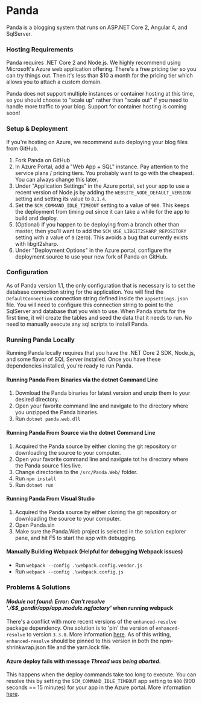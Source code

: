 # Panda
Panda is a blogging system that runs on ASP.NET Core 2, Angular 4, and SqlServer. 

### Hosting Requirements
Panda requires .NET Core 2 and Node.js. We highly recommend using Microsoft's Azure web application offering. There's a free pricing tier so you can try things out. Then it's less than $10 a month for the pricing tier which allows you to attach a custom domain. 

Panda does not support multiple instances or container hosting at this time, so you should choose to "scale up" rather than "scale out" if you need to handle more traffic to your blog. Support for container hosting is coming soon!

### Setup & Deployment
If you're hosting on Azure, we recommend auto deploying your blog files from GitHub.
1. Fork Panda on GitHub
2. In Azure Portal, add a "Web App + SQL" instance. Pay attention to the service plans / pricing tiers. You probably want to go with the cheapest. You can always change this later.
3. Under "Application Settings" in the Azure portal, set your app to use a recent version of Node.js by adding the `WEBSITE_NODE_DEFAULT_VERSION` setting and setting its value to `8.1.4`.
4. Set the `SCM_COMMAND_IDLE_TIMEOUT` setting to a value of `900`. This keeps the deployment from timing out since it can take a while for the app to build and deploy.
5. (Optional) If you happen to be deploying from a branch other than master, then you'll want to add the `SCM_USE_LIBGIT2SHARP_REPOSITORY` setting with a value of `0` (zero). This avoids a bug that currently exists with libgit2sharp. 
6. Under "Deployment Options" in the Azure portal, configure the deployment source to use  your new fork of Panda on GitHub.

### Configuration
As of Panda version 1.1, the only configuration that is necessary is to set the database connection string for the application. You will find the `DefaultConnection` connection string defined inside the `appsettings.json` file. You will need to configure this connection string to point to the SqlServer and database that you wish to use. When Panda starts for the first time, it will create the tables and seed the data that it needs to run. No need to manually execute any sql scripts to install Panda.

### Running Panda Locally
Running Panda locally requires that you have the .NET Core 2 SDK, Node.js, and some flavor of SQL Server installed. Once you have these dependencies installed, you're ready to run Panda.

#### Running Panda From Binaries via the dotnet Command Line
1. Download the Panda binaries for latest version and unzip them to your desired directory.
2. Open your favorite command line and navigate to the directory where you unzipped the Panda binaries.
3. Run `dotnet panda.web.dll`

#### Running Panda From Source via the dotnet Command Line
1. Acquired the Panda source by either cloning the git repository or downloading the source to your computer.
2. Open your favorite command line and navigate tot he directory where the Panda source files live.
3. Change directories to the `/src/Panda.Web/` folder.
4. Run `npm install`
5. Run `dotnet run`

#### Running Panda From Visual Studio
1. Acquired the Panda source by either cloning the git repository or downloading the source to your computer.
2. Open Panda.sln
3. Make sure the Panda.Web project is selected in the solution explorer pane, and hit F5 to start the app with debugging.

#### Manually Building Webpack (Helpful for debugging Webpack issues)
- Run `webpack --config .\webpack.config.vendor.js`
- Run `webpack --config .\webpack.config.js`

### Problems & Solutions

#### *Module not found: Error: Can't resolve './$$_gendir/app/app.module.ngfactory'* when running webpack
There's a conflict with more recent versions of the `enhanced-resolve` package dependency. One solution is to 'pin' the version of `enhanced-resolve` to version `3.3.0`. More information [here](https://github.com/angular/angular-cli/issues/4551#issuecomment-322047088). As of this writing, `enhanced-resolve` should be pinned to this version in both the npm-shrinkwrap.json file and the yarn.lock file.

#### Azure deploy fails with message *Thread was being aborted*.
This happens when the deploy commands take too long to execute. You can resolve this by setting the `SCM_COMMAND_IDLE_TIMEOUT` app setting to `900` (900 seconds == 15 minutes) for your app in the Azure portal. More information [here](https://github.com/projectkudu/kudu/issues/2089#issuecomment-262499421).











